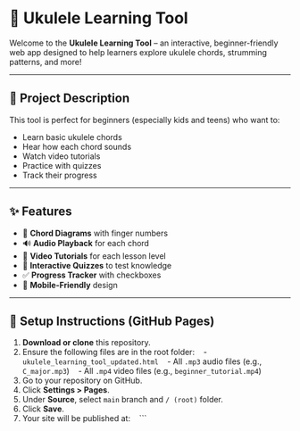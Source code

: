 
# 🎸 Ukulele Learning Tool

Welcome to the **Ukulele Learning Tool** – an interactive, beginner-friendly web app designed to help learners explore ukulele chords, strumming patterns, and more!

---

## 📘 Project Description

This tool is perfect for beginners (especially kids and teens) who want to:
- Learn basic ukulele chords
- Hear how each chord sounds
- Watch video tutorials
- Practice with quizzes
- Track their progress

---

## ✨ Features

- 🎼 **Chord Diagrams** with finger numbers
- 🔊 **Audio Playback** for each chord
- 🎥 **Video Tutorials** for each lesson level
- 🧠 **Interactive Quizzes** to test knowledge
- ✅ **Progress Tracker** with checkboxes
- 📱 **Mobile-Friendly** design

---

## 🚀 Setup Instructions (GitHub Pages)

1. **Download or clone** this repository.
2. Ensure the following files are in the root folder:
   - `ukulele_learning_tool_updated.html`
   - All `.mp3` audio files (e.g., `C_major.mp3`)
   - All `.mp4` video files (e.g., `beginner_tutorial.mp4`)
3. Go to your repository on GitHub.
4. Click **Settings > Pages**.
5. Under **Source**, select `main` branch and `/ (root)` folder.
6. Click **Save**.
7. Your site will be published at:
   ```
